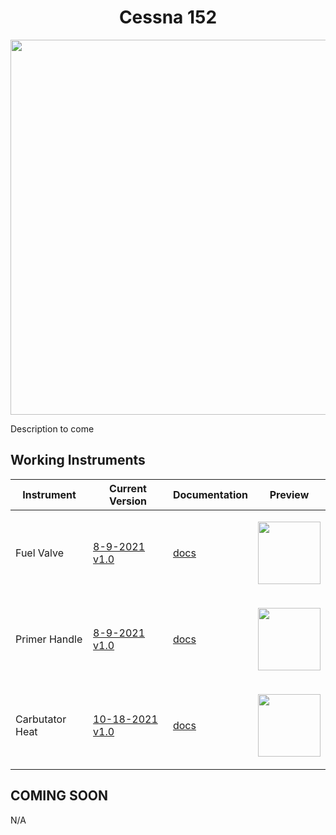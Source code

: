 <!-- PROJECT LOGO -->
<p align="center">
  <h1 align="center">Cessna 152</h1>
</p>
<p align="center"><img src="https://user-images.githubusercontent.com/75218511/133681131-782ddc70-b93a-4f0d-b85b-9b0684bd2002.png" width="600"/></p>
<p>Description to come</p>

## Working Instruments

Instrument | Current Version | Documentation | Preview
-------------|-----------------|--------------|--------------
Fuel Valve | [8-9-2021 v1.0](../msfs2020/Cessna_152/Cessna_152-Fuel%20Valve/Cessna_152-Fuel%20Valve.siff) | [docs](/msfs2020/Cessna_152/Cessna_152-Fuel%20Valve) | <p align="center"><img src="../msfs2020/Cessna_152/Cessna_152-Fuel%20Valve/c869bf68-8bd0-4fc4-26f5-712f71de0580/preview.png?raw=true" width="100"> </p>
Primer Handle | [8-9-2021 v1.0](../msfs2020/Cessna_152/Cessna_152-Primer%20Handle/Cessna_152-Primer%20Handle.siff) | [docs](/msfs2020/Cessna_152/Cessna_152-Primer%20Handle) | <p align="center"><img src="../msfs2020/Cessna_152/Cessna_152-Primer%20Handle/121e8b34-522a-4d62-bf79-593803671e97/preview.png?raw=true" width="100"> </p>
Carbutator Heat | [10-18-2021 v1.0](../msfs2020/Cessna_152/Cessna_152-Carb_Heat/C152%20-%20Caburator%20Heat.siff) | [docs](/msfs2020/Cessna_152/Cessna_152-Carb_Heat) | <p align="center"><img src="../msfs2020/Cessna_152/Cessna_152-Carb_Heat/7181b056-0376-4655-2a44-3f4b2cda5116/preview.png" width="100"> </p>

## COMING SOON
N/A
<!-- ROADMAP -->
